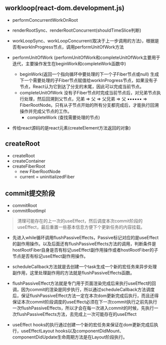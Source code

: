 ## workloop(react-dom.development.js)
- performConcurrentWorkOnRoot
- renderRootSync、renderRootConcurrent(shouldTimeSlice判断)
- workLoopSync、workLoopConcurrent(取决于上一步调用的方法)，根据是否有workInProgress节点，调用performUnitOfWork方法
- performUnitOfWork (performUnitOfWork和completeUnitOfWork主要用于迭代，主要操作发生在beginWork和completeWork函数中)
  - beginWork(返回一个指向循环中要处理的下一个子Fiber节点或null) 生成下一个需要处理的子Fiber节点赋值给workInProgress节点，如果没有子节点，React认为它到达了分支的末尾，因此可以完成当前节点。
  - completeUnitOfWork 没有子Fiber节点时完成当前节点后，对兄弟节点执行处理，然后回溯到父节点，兄弟 => 父 => 父兄弟 => 父  ▪▪▪▪▪▪ => FiberRootNode。只有从子节点开始的所有分支都完成后，才能执行回溯操作并完成父节点的工作。
    - completeWork (查找需要处理的节点)


- 传给react源码的是react元素(createElement方法返回的对象)
## createRoot
- createRoot
- createContainer
- createFiberRoot
  - new FiberRootNode
  - current = uninitializedFiber

## commit提交阶段
- commitRoot
- commitRootImpl
> 清理可能存在的上一次的useEffect，然后调度本次commit阶段的useEffect，最后重置一些基本信息方便下个更新任务的内容挂载。

  - 先进入while循环调用flushPassiveEffects，Passive标记对应的是useEffect的副作用操作。以及后面还有flushPassiveEffects方法的调用，判断条件是hostRootFiber自身是否有标记useEffect副作用操作或者hostRootFiber的子节点是否有标记useEffect副作用操作。
  - scheduleCallback方法就是去创建一个task生成一个新的宏任务来异步处理副作用，这里处理副作用的方法就是flushPassiveEffects函数。
  - flushPassiveEffect方法就是专门用于页面渲染完成后来执行useEffect的回调，因为commit的渲染是同步执行，所以通过scheduleCallback方法调度后，保证flushPassiveEffect方法一定在本次dom更新完成后执行，而且还得保证本次commit阶段调度的useEffect必须在下一次commit执行之前先执行一次flushPassiveEffects，所以才会在每一次进入commit的时候，先执行一次flushPassiveEffects方法，去完成上一次可能存在的useEffect



- useEffect hooks的执行通过创建一个新的宏任务来保证在dom更新完成后执行，useEffectLayout hooks以及componentDidMount、componentDidUpdate生命周期方法是在Layout阶段执行。


